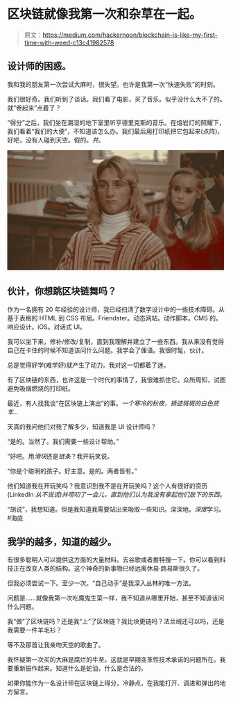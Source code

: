 # 区块链就像我第一次和杂草在一起。

> 原文：<https://medium.com/hackernoon/blockchain-is-like-my-first-time-with-weed-c13c41982578>

## 设计师的困惑。

我和我的朋友第一次尝试大麻时，很失望。也许是我第一次“快速失败”的时刻。

我们很好奇。我们听到了谈话。我们看了电影，买了音乐。似乎没什么大不了的。就“卷起来”点着了？

“得分”之后，我们坐在潮湿的地下室里听亨德里克斯的音乐。在熔岩灯的照耀下，我们看着“我们的大便”，不知道该怎么办。我们最后用打印纸把它包起来(点阵)，好吧，没有人碰到天空。假的。*共*。

![](img/a0fc2c5a29bc24823d2b3e6d28dcc4b5.png)

## 伙计，你想跳区块链舞吗？

作为一名拥有 20 年经验的设计师，我已经扫清了数字设计中的一些技术障碍。从基于表格的 HTML 到 CSS 布局。Friendster。动态网站。动作脚本。CMS 的。响应设计。iOS。对话式 UI。

我可以坐下来，修补/修改/复制，直到我理解并建立了一些东西。我从来没有觉得自己在卡住的时候不知道该问什么问题。我学会了俚语。我很时髦，伙计。

总是觉得好学(难学好)就产生了动力。我对这一切都着了迷。

有了区块链的东西，也许这是一个时代的事情了，我很难抓住它。众所周知，试图避免吸烟燃烧的打印纸。

最近，有人找我谈“在区块链上演出”的事。*一个寒冷的秋夜，锈迹斑斑的白色货车…*

天真的我问他们对我了解多少，知道我是 UI 设计师吗？

“是的。当然了。我们需要一些设计帮助。”

“好吧。用*滑块*还是*链条*？我开玩笑说。

“你是个聪明的孩子。好主意。是的。两者皆有。”

他们知道我在开玩笑吗？我意识到我不是在开玩笑吗？这个人有很好的资历(LinkedIn *从不说谎)并唠叨了一会儿，直到他们认为我没有拿起他们放下的东西。*

“胡说”，我想知道。但是我知道我需要站出来吸取一些知识。深深地。*深度*学习。#海底

## 我学的越多，知道的越少。

有很多聪明人可以提供这方面的大量材料。去谷歌或者推特搜一下。你可以看到科技正在改变人类的结构。这个神奇的新事物已经远离休易·路易斯很久了。

但我必须尝试一下。至少一次。“自己动手”是我深入丛林的唯一方法。

问题是……就像我第一次吃魔鬼生菜一样，我不知道从哪里开始，甚至不知道该问什么问题。

我“做”了区块链吗？还是我“上”了区块链？我比块更链吗？法兰绒还可以吗，还是我需要一件羊毛衫？

等不及那首让我亲吻天空的歌曲了。

我怀疑第一次买的大麻是腐烂的牛至。这就是早期变革性技术承诺的问题所在。我要重新振作起来。知道什么是蛇油，什么是合法的。

如果你能作为一名设计师在区块链上得分，冷静点，在我能打开、调进和弹出的地方留言。